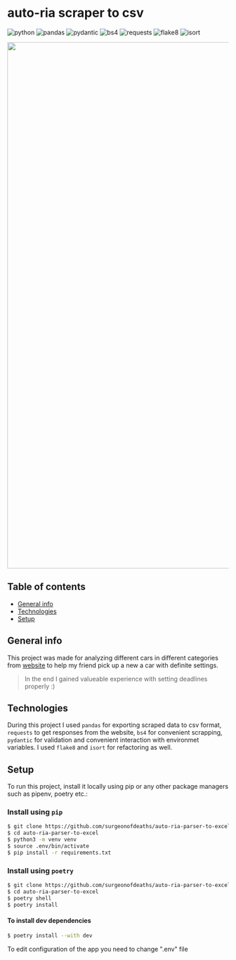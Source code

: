# auto-ria scraper to csv
![python](https://img.shields.io/badge/python-3.7~3.11-blue?style=flat-square)
![pandas](https://img.shields.io/badge/pandas-1.5.3%20-orange?style=flat-square)
![pydantic](https://img.shields.io/badge/pydantic-^1.10.7%20-orange?style=flat-square)
![bs4](https://img.shields.io/badge/bs4-4.11.2%20-orange?style=flat-square)
![requests](https://img.shields.io/badge/requests-2.28.2%20-orange?style=flat-square)
![flake8](https://img.shields.io/badge/flake8-6.0.0%20-yellow?style=flat-square)
![isort](https://img.shields.io/badge/isort-^5.12.0%20-yellow?style=flat-square)


<img width="1200" src="https://user-images.githubusercontent.com/106741554/236930320-957f8b9d-b975-4a58-acb2-3ae5062e39f1.gif"></img>

## Table of contents
* [General info](#general-info)
* [Technologies](#technologies)
* [Setup](#setup)

## General info
This project was made for analyzing different cars in different categories from [website](https://auto.ria.com/)
to help my friend pick up a new a car with definite settings. <br> 
> In the end I gained valueable experience with setting deadlines properly :)

## Technologies
During this project I used `pandas` for exporting scraped data to csv format, `requests` to get responses from the website, `bs4` for convenient scrapping, `pydantic` for validation and convenient interaction with environmet variables. I used `flake8` and `isort` for refactoring as well.

## Setup
To run this project, install it locally using pip or any other package managers such as pipenv, poetry etc.:

### Install using `pip`
```bash
$ git clone https://github.com/surgeonofdeaths/auto-ria-parser-to-excel.git
$ cd auto-ria-parser-to-excel
$ python3 -m venv venv
$ source .env/bin/activate
$ pip install -r requirements.txt
```
### Install using `poetry`
```bash
$ git clone https://github.com/surgeonofdeaths/auto-ria-parser-to-excel.git
$ cd auto-ria-parser-to-excel
$ poetry shell
$ poetry install
```
#### To install dev dependencies 
```bash
$ poetry install --with dev
```
To edit configuration of the app you need to change ".env" file
